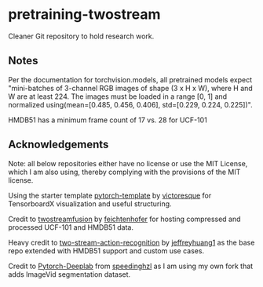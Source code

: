 # pretraining-twostream

Cleaner Git repository to hold research work.

## Notes

Per the documentation for torchvision.models, all pretrained models expect "mini-batches of 3-channel RGB images of shape (3 x H x W), where H and W are at least 224. The images must be loaded in a range [0, 1] and normalized using(mean=[0.485, 0.456, 0.406], std=[0.229, 0.224, 0.225])".

HMDB51 has a minimum frame count of 17 vs. 28 for UCF-101

## Acknowledgements

Note: all below repositories either have no license or use the MIT License, which I am also using, thereby complying with the provisions of the MIT license.

Using the starter template [pytorch-template](https://github.com/victoresque/pytorch-template) by [victoresque](https://github.com/victoresque) for TensorboardX visualization and useful structuring.

Credit to [twostreamfusion](https://github.com/feichtenhofer/twostreamfusion) by [feichtenhofer](https://github.com/feichtenhofer) for hosting compressed and processed UCF-101 and HMDB51 data.

Heavy credit to [two-stream-action-recognition](https://github.com/jeffreyhuang1/two-stream-action-recognition) by [jeffreyhuang1](https://github.com/jeffreyhuang1) as the base repo extended with HMDB51 support and custom use cases.

Credit to [Pytorch-Deeplab](https://github.com/speedinghzl/Pytorch-Deeplab) from [speedinghzl](https://github.com/speedinghzl) as I am using my own fork that adds ImageVid segmentation dataset.

